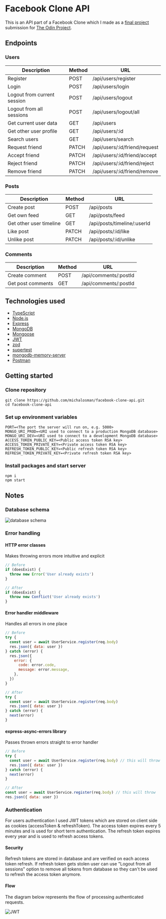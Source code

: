 # Facebook Clone API

This is an API part of a Facebook Clone which I made as a [final project](https://www.theodinproject.com/lessons/nodejs-odin-book) submission for [The Odin Project](https://www.theodinproject.com/).

## Endpoints

### Users

| Description                 | Method | URL                           |
| --------------------------- | ------ | ----------------------------- |
| Register                    | POST   | /api/users/register           |
| Login                       | POST   | /api/users/login              |
| Logout from current session | POST   | /api/users/logout             |
| Logout from all sessions    | POST   | /api/users/logout/all         |
| Get current user data       | GET    | /api/users                    |
| Get other user profile      | GET    | /api/users/:id                |
| Search users                | GET    | /api/users/search             |
| Request friend              | PATCH  | /api/users/:id/friend/request |
| Accept friend               | PATCH  | /api/users/:id/friend/accept  |
| Reject friend               | PATCH  | /api/users/:id/friend/reject  |
| Remove friend               | PATCH  | /api/users/:id/friend/remove  |

### Posts

| Description             | Method | URL                         |
| ----------------------- | ------ | --------------------------- |
| Create post             | POST   | /api/posts                  |
| Get own feed            | GET    | /api/posts/feed             |
| Get other user timeline | GET    | /api/posts/timeline/:userId |
| Like post               | PATCH  | /api/posts/:id/like         |
| Unlike post             | PATCH  | /api/posts/:id/unlike       |

### Comments

| Description       | Method | URL                   |
| ----------------- | ------ | --------------------- |
| Create comment    | POST   | /api/comments/:postId |
| Get post comments | GET    | /api/comments/:postId |

## Technologies used

- [TypeScript](https://www.typescriptlang.org/)
- [Node.js](https://nodejs.org/)
- [Express](https://expressjs.com/)
- [MongoDB](https://www.mongodb.com/)
- [Mongoose](https://mongoosejs.com/)
- [JWT](https://jwt.io/)
- [zod](https://zod.dev/)
- [supertest](https://github.com/visionmedia/supertest)
- [mongodb-memory-server](https://github.com/nodkz/mongodb-memory-server)
- [Postman](https://www.postman.com/)

## Getting started

### Clone repository

```
git clone https://github.com/michalosman/facebook-clone-api.git
cd facebook-clone-api
```

### Set up environment variables

```
PORT=<The port the server will run on, e.g. 5000>
MONGO_URI_PROD=<URI used to connect to a production MongoDB database>
MONGO_URI_DEV=<URI used to connect to a development MongoDB database>
ACCESS_TOKEN_PUBLIC_KEY=<Public access token RSA key>
ACCESS_TOKEN_PRIVATE_KEY=<Private access token RSA key>
REFRESH_TOKEN_PUBLIC_KEY=<Public refresh token RSA key>
REFRESH_TOKEN_PRIVATE_KEY=<Private refresh token RSA key>
```

### Install packages and start server

```
npm i
npm start
```

## Notes

### Database schema

![database schema](https://user-images.githubusercontent.com/40360401/179564502-f6736f42-4671-4c65-8b10-2c29d655dfcb.png)

### Error handling

#### HTTP error classes

Makes throwing errors more intuitive and explicit

```js
// Before
if (doesExist) {
  throw new Error('User already exists')
}
```

```js
// After
if (doesExist) {
  throw new Conflict('User already exists')
}
```

#### Error handler middleware

Handles all errors in one place

```js
// Before
try {
  const user = await UserService.register(req.body)
  res.json({ data: user })
} catch (error) {
  res.json({
    error: {
      code: error.code,
      message: error.message,
    },
  })
}
```

```js
// After
try {
  const user = await UserService.register(req.body)
  res.json({ data: user })
} catch (error) {
  next(error)
}
```

#### express-async-errors library

Passes thrown errors straight to error handler

```js
// Before
try {
  const user = await UserService.register(req.body) // this will throw
  res.json({ data: user })
} catch (error) {
  next(error)
}
```

```js
// After
const user = await UserService.register(req.body) // this will throw
res.json({ data: user })
```

### Authentication

For users authentication I used JWT tokens which are stored on client side as cookies (accessToken & refreshToken). The access token expires every 5 minutes and is used for short term authentication. The refresh token expires every year and is used to refresh access tokens.

#### Security

Refresh tokens are stored in database and are verified on each access token refresh. If refresh token gets stolen user can use "Logout from all sessions" option to remove all tokens from database so they can't be used to refresh the access token anymore.

#### Flow

The diagram below represents the flow of processing authenticated requests.

![JWT](https://user-images.githubusercontent.com/40360401/179546347-13e54e46-5c28-45bf-b2e5-bbc5d01a58d0.png)
